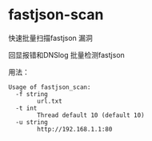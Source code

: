 # fastjson-scan

快速批量扫描fastjson 漏洞

回显报错和DNSlog 批量检测fastjson

用法：
```
Usage of fastjson_scan:
  -f string
        url.txt
  -t int
        Thread default 10 (default 10)
  -u string
        http://192.168.1.1:80
```
